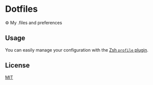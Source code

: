 # Dotfiles

⚙️ My .files and preferences

## Usage

You can easily manage your configuration with the [Zsh `profile` plugin](../zsh-custom/plugins/profile).

## License

[MIT](../.github/LICENSE)

